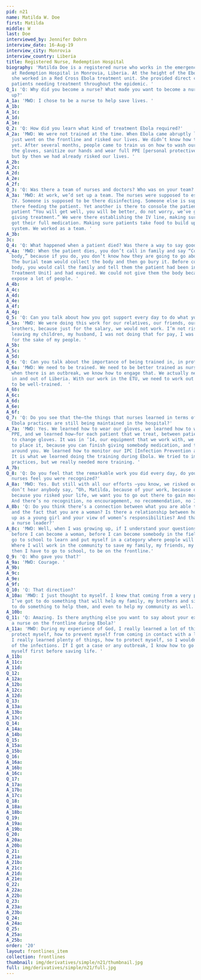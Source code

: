 ```yaml
---
pid: n21
name: Matilda W. Doe
first: Matilda
middle: W
last: Doe
interviewed_by: Jennifer Dohrn
interview_date: 16-Aug-19
interview_city: Monrovia
interview_country: Liberia
title: Registered Nurse, Redemption Hospital
biography: 'Matilda Doe is a registered nurse who works in the emergency department
  at Redemption Hospital in Monrovia, Liberia. At the height of the Ebola epidemic,
  she worked in a Red Cross Ebola treatment unit. She provided direct care to Ebola
  patients needing treatment throughout the epidemic. '
Q_1: 'Q: Why did you become a nurse? What made you want to become a nurse growing
  up?'
A_1a: 'MWD: I chose to be a nurse to help save lives. '
A_1b: 
A_1c: 
A_1d: 
A_1e: 
Q_2: 'Q: How did you learn what kind of treatment Ebola required?'
A_2a: 'MWD: We were not trained at the time. When Ebola came abruptly like that, we
  just went on the frontline and risked our lives. We didn’t know how to prepare ourselves
  yet. After several months, people came to train us on how to wash our hands, wear
  the gloves, sanitize our hands and wear full PPE [personal protective equipment],
  but by then we had already risked our lives. '
A_2b: 
A_2c: 
A_2d: 
A_2e: 
A_2f: 
Q_3: 'Q: Was there a team of nurses and doctors? Who was on your team?  '
A_3a: 'MWD: At work, we’d set up a team. The nurses were supposed to establish an
  IV. Someone is supposed to be there disinfecting. Someone else is supposed to be
  there feeding the patient. Yet another is there to console the patient, tell the
  patient “You will get well, you will be better, do not worry, we’ve got people constantly
  giving treatment.” We were there establishing the IV line, making sure patients
  got their full medication. Making sure patients take food to build up the immune
  system. We worked as a team. '
A_3b: 
3c: 
Q_4: 'Q: What happened when a patient died? Was there a way to say goodbye?'
A_4a: 'MWD: When the patient dies, you don’t call in family and say “Come for your
  body,” because if you do, you don’t know how they are going to go about burying.
  The burial team would collect the body and then go bury it. Before collecting the
  body, you would call the family and tell them the patient had been in the ETU [Ebola
  Treatment Unit] and had expired. We could not give them the body because that could
  expose a lot of people. '
A_4b: 
A_4c: 
A_4d: 
A_4e: 
A_4f: 
A_4g: 
Q_5: 'Q: Can you talk about how you got support every day to do what you did? '
A_5a: 'MWD: We were doing this work for our relatives, our friends, our sisters, our
  brothers, because just for the salary, we would not work. I’m not risking my life,
  leaving my children, my husband, I was not doing that for pay, I was doing that
  for the sake of my people. '
A_5b: 
A_5c: 
A_5d: 
Q_6: 'Q: Can you talk about the importance of being trained in, in protective equipment?'
A_6a: 'MWD: We need to be trained. We need to be better trained as nurses, so that
  when there is an outbreak, we know how to engage that. We actually need to be trained
  in and out of Liberia. With our work in the ETU, we need to work out of this country
  to be well-trained.  '
A_6b: 
A_6c: 
A_6d: 
A_6e: 
A_6f: 
Q_7: 'Q: Do you see that the—the things that nurses learned in terms of training for
  Ebola practices are still being maintained in the hospital?'
A_7a: 'MWD: Yes. We learned how to wear our gloves, we learned how to wear our full
  PPE, and we learned how—for each patient that we treat, between patients, we learned
  to change gloves. It was in ’14, our equipment that we work with, we learned where
  to place it, because you can finish giving somebody medication, and they touch everything
  around you. We learned how to monitor our IPC [Infection Prevention and Control].
  It is what we learned doing the training during Ebola. We tried to implement the
  practices, but we really needed more training. '
A_7b: 
Q_8: 'Q: Do you feel that the remarkable work you did every day, do you and your fellow
  nurses feel you were recognized?'
A_8a: 'MWD: Yes. But still with all our efforts —you know, we risked our lives—we
  don’t hear anybody say, “Oh, Matilda, because of your work, because of your effort,
  because you risked your life, we want you to go out there to gain more knowledge.”
  And there’s no recognition, no encouragement, no recommendation, no I love you. '
A_8b: 'Q: Do you think there’s a connection between what you are able to do as a nurse
  and the fact that you are a woman? Is there a relationship between how you grew
  up as a young girl and your view of women’s responsibilities? And that you are now
  a nurse leader?'
A_8c: 'MWD: Well, when I was growing up, if I understand your questions, I thought
  before I can become a woman, before I can become somebody in the field, I have to
  go to school to learn and put myself in a category where people will recognize me.
  Where I will work in the community to save my family, my friends, my neighborhood,
  then I have to go to school, to be on the frontline.'
Q_9: 'Q: Who gave you that?'
A_9a: 'MWD: Courage. '
A_9b: 
A_9c: 
A_9e: 
A_9f: 
Q_10: 'Q: That direction?'
A_10a: 'MWD: I just thought to myself. I knew that coming from a very poor background,
  I’ve got to do something that will help my family, my brothers and sisters. I had
  to do something to help them, and even to help my community as well. '
A_10b: 
Q_11: 'Q: Amazing. Is there anything else you want to say about your experiences as
  a nurse on the frontline during Ebola?'
A_11a: 'MWD: During my experience of God, I really learned a lot of things—how to
  protect myself, how to prevent myself from coming in contact with a lot of diseases.
  I really learned plenty of things, how to protect myself, so I wouldn’t die because
  of the infections. If I got a case or any outbreak, I know how to go about protecting
  myself first before saving life. '
A_11b: 
A_11c: 
A_11d: 
Q_12: 
A_12a: 
A_12b: 
A_12c: 
A_12d: 
Q_13: 
A_13a: 
A_13b: 
A_13c: 
Q_14: 
A_14a: 
A_14b: 
Q_15: 
A_15a: 
A_15b: 
Q_16: 
A_16a: 
A_16b: 
A_16c: 
Q_17: 
A_17a: 
A_17b: 
A_17c: 
Q_18: 
A_18a: 
A_18b: 
Q_19: 
A_19a: 
A_19b: 
Q_20: 
A_20a: 
A_20b: 
Q_21: 
A_21a: 
A_21b: 
A_21c: 
A_21d: 
A_21e: 
Q_22: 
A_22a: 
A_22b: 
Q_23: 
A_23a: 
A_23b: 
Q_24: 
A_24a: 
Q_25: 
A_25a: 
A_25b: 
order: '20'
layout: frontlines_item
collection: frontlines
thumbnail: img/derivatives/simple/n21/thumbnail.jpg
full: img/derivatives/simple/n21/full.jpg
---
```

